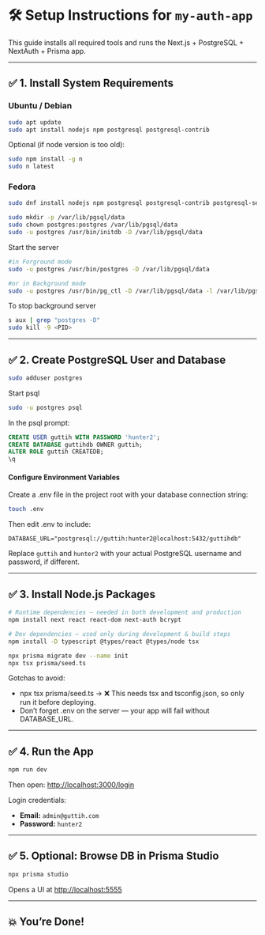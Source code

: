 # 🛠️ Setup Instructions for `my-auth-app`

This guide installs all required tools and runs the Next.js + PostgreSQL + NextAuth + Prisma app.

---

## ✅ 1. Install System Requirements

### Ubuntu / Debian
```bash
sudo apt update
sudo apt install nodejs npm postgresql postgresql-contrib
```

Optional (if node version is too old):
```bash
sudo npm install -g n
sudo n latest
```

### Fedora

```bash
sudo dnf install nodejs npm postgresql postgresql-contrib postgresql-server

sudo mkdir -p /var/lib/pgsql/data
sudo chown postgres:postgres /var/lib/pgsql/data
sudo -u postgres /usr/bin/initdb -D /var/lib/pgsql/data
```

Start the server 
```bash
#in Forground mode
sudo -u postgres /usr/bin/postgres -D /var/lib/pgsql/data

#or in Background mode
sudo -u postgres /usr/bin/pg_ctl -D /var/lib/pgsql/data -l /var/lib/pgsql/data/logfile start
```

To stop background server
```bash
s aux | grep "postgres -D"
sudo kill -9 <PID>
```


---

## ✅ 2. Create PostgreSQL User and Database

```bash
sudo adduser postgres
```

Start psql
```bash
sudo -u postgres psql
```

In the psql prompt:
```sql
CREATE USER guttih WITH PASSWORD 'hunter2';
CREATE DATABASE guttihdb OWNER guttih;
ALTER ROLE guttih CREATEDB;
\q
```

#### Configure Environment Variables
Create a .env file in the project root with your database connection string:
```bash
touch .env
```
Then edit .env to include:

```env
DATABASE_URL="postgresql://guttih:hunter2@localhost:5432/guttihdb"
```
Replace `guttih` and `hunter2` with your actual PostgreSQL username and password, if different.

---

## ✅ 3. Install Node.js Packages

```bash
# Runtime dependencies — needed in both development and production
npm install next react react-dom next-auth bcrypt

# Dev dependencies — used only during development & build steps
npm install -D typescript @types/react @types/node tsx

npx prisma migrate dev --name init
npx tsx prisma/seed.ts
```

Gotchas to avoid:
- npx tsx prisma/seed.ts → ❌ This needs tsx and tsconfig.json, so only run it before deploying.
 - Don’t forget .env on the server — your app will fail without DATABASE_URL.

---

## ✅ 4. Run the App

```bash
npm run dev
```

Then open: [http://localhost:3000/login](http://localhost:3000/login)

Login credentials:

- **Email:** `admin@guttih.com`
- **Password:** `hunter2`

---

## ✅ 5. Optional: Browse DB in Prisma Studio

```bash
npx prisma studio
```

Opens a UI at [http://localhost:5555](http://localhost:5555)

---

## 💥 You’re Done!
